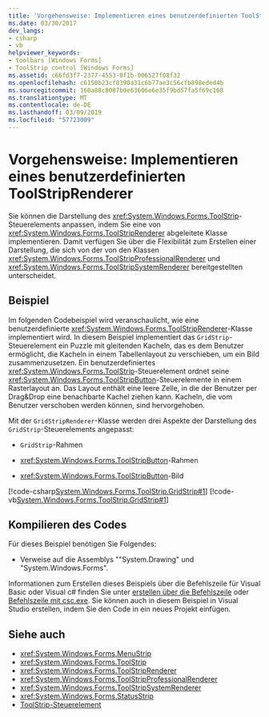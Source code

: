 ```yaml
---
title: 'Vorgehensweise: Implementieren eines benutzerdefinierten ToolStripRenderer'
ms.date: 03/30/2017
dev_langs:
- csharp
- vb
helpviewer_keywords:
- toolbars [Windows Forms]
- ToolStrip control [Windows Forms]
ms.assetid: c66fd3f7-2377-4553-8f1b-006527f08f32
ms.openlocfilehash: c6150b23cf8390a31c6b77ae3c56cfb898eded4b
ms.sourcegitcommit: 160a88c8087b0e63606e6e35f9bd57fa5f69c168
ms.translationtype: MT
ms.contentlocale: de-DE
ms.lasthandoff: 03/09/2019
ms.locfileid: "57723009"
---
```

# <a name="how-to-implement-a-custom-toolstriprenderer"></a>Vorgehensweise: Implementieren eines benutzerdefinierten ToolStripRenderer
Sie können die Darstellung des <xref:System.Windows.Forms.ToolStrip>-Steuerelements anpassen, indem Sie eine von <xref:System.Windows.Forms.ToolStripRenderer> abgeleitete Klasse implementieren. Damit verfügen Sie über die Flexibilität zum Erstellen einer Darstellung, die sich von der von den Klassen <xref:System.Windows.Forms.ToolStripProfessionalRenderer> und <xref:System.Windows.Forms.ToolStripSystemRenderer> bereitgestellten unterscheidet.  
  
## <a name="example"></a>Beispiel  
 Im folgenden Codebeispiel wird veranschaulicht, wie eine benutzerdefinierte <xref:System.Windows.Forms.ToolStripRenderer>-Klasse implementiert wird. In diesem Beispiel implementiert das `GridStrip`-Steuerelement ein Puzzle mit gleitenden Kacheln, das es dem Benutzer ermöglicht, die Kacheln in einem Tabellenlayout zu verschieben, um ein Bild zusammenzusetzen. Ein benutzerdefiniertes <xref:System.Windows.Forms.ToolStrip>-Steuerelement ordnet seine <xref:System.Windows.Forms.ToolStripButton>-Steuerelemente in einem Rasterlayout an. Das Layout enthält eine leere Zelle, in die der Benutzer per Drag&Drop eine benachbarte Kachel ziehen kann. Kacheln, die vom Benutzer verschoben werden können, sind hervorgehoben.  
  
 Mit der `GridStripRenderer`-Klasse werden drei Aspekte der Darstellung des `GridStrip`-Steuerelements angepasst:  
  
-   `GridStrip`-Rahmen  
  
-   <xref:System.Windows.Forms.ToolStripButton>-Rahmen  
  
-   <xref:System.Windows.Forms.ToolStripButton>-Bild  
  
 [!code-csharp[System.Windows.Forms.ToolStrip.GridStrip#1](~/samples/snippets/csharp/VS_Snippets_Winforms/System.Windows.Forms.ToolStrip.GridStrip/CS/GridStrip.cs#1)]
 [!code-vb[System.Windows.Forms.ToolStrip.GridStrip#1](~/samples/snippets/visualbasic/VS_Snippets_Winforms/System.Windows.Forms.ToolStrip.GridStrip/VB/GridStrip.vb#1)]  
  
## <a name="compiling-the-code"></a>Kompilieren des Codes  
 Für dieses Beispiel benötigen Sie Folgendes:  
  
-   Verweise auf die Assemblys ""System.Drawing" und "System.Windows.Forms".  
  
 Informationen zum Erstellen dieses Beispiels über die Befehlszeile für Visual Basic oder Visual c# finden Sie unter [erstellen über die Befehlszeile](../../../visual-basic/reference/command-line-compiler/building-from-the-command-line.md) oder [Befehlszeile mit csc.exe](../../../csharp/language-reference/compiler-options/command-line-building-with-csc-exe.md). Sie können auch in diesem Beispiel in Visual Studio erstellen, indem Sie den Code in ein neues Projekt einfügen.  
  
## <a name="see-also"></a>Siehe auch
- <xref:System.Windows.Forms.MenuStrip>
- <xref:System.Windows.Forms.ToolStrip>
- <xref:System.Windows.Forms.ToolStripRenderer>
- <xref:System.Windows.Forms.ToolStripProfessionalRenderer>
- <xref:System.Windows.Forms.ToolStripSystemRenderer>
- <xref:System.Windows.Forms.StatusStrip>
- [ToolStrip-Steuerelement](toolstrip-control-windows-forms.md)
